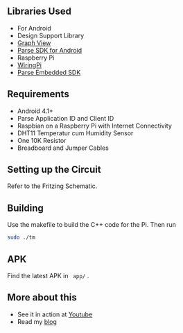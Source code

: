 ## Libraries Used
* For Android
 * Design Support Library
 * [Graph View](http://www.android-graphview.org)
 * [Parse SDK for Android](http://www.parse.com/downloads/android/Parse/latest)
* Raspberry Pi
 * [WiringPi](http://www.wiringpi.com/download-and-install)
 * [Parse Embedded SDK](https://github.com/parseplatform/parse-embedded-sdks) 
 
## Requirements
* Android 4.1+
* Parse Application ID and Client ID
* Raspbian on a Raspberry Pi with Internet Connectivity
* DHT11 Temperatur cum Humidity Sensor
* One 10K Resistor
* Breadboard and Jumper Cables

## Setting up the Circuit
Refer to the Fritzing Schematic.

## Building 
Use the makefile to build the C++ code for the Pi. Then run
```sh
sudo ./tm
```
## APK 
Find the latest APK in ``` app/``` .

## More about this
 * See it in action at [Youtube](https://www.youtube.com/watch?v=OZIK6oQfNuM)
 * Read my [blog](http://wp.me/p4xsYq-65)

